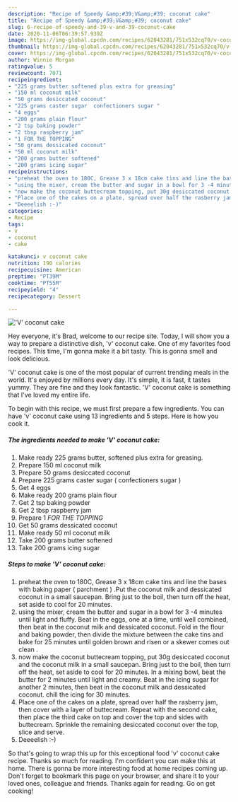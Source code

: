 ```yaml
---
description: "Recipe of Speedy &amp;#39;V&amp;#39; coconut cake"
title: "Recipe of Speedy &amp;#39;V&amp;#39; coconut cake"
slug: 6-recipe-of-speedy-and-39-v-and-39-coconut-cake
date: 2020-11-06T06:39:57.939Z
image: https://img-global.cpcdn.com/recipes/62043281/751x532cq70/v-coconut-cake-recipe-main-photo.jpg
thumbnail: https://img-global.cpcdn.com/recipes/62043281/751x532cq70/v-coconut-cake-recipe-main-photo.jpg
cover: https://img-global.cpcdn.com/recipes/62043281/751x532cq70/v-coconut-cake-recipe-main-photo.jpg
author: Winnie Morgan
ratingvalue: 5
reviewcount: 7071
recipeingredient:
- "225 grams butter softened plus extra for greasing"
- "150 ml coconut milk"
- "50 grams desiccated coconut"
- "225 grams caster sugar  confectioners sugar "
- "4 eggs"
- "200 grams plain flour"
- "2 tsp baking powder"
- "2 tbsp raspberry jam"
- "1 FOR THE TOPPING"
- "50 grams dessicated coconut"
- "50 ml coconut milk"
- "200 grams butter softened"
- "200 grams icing sugar"
recipeinstructions:
- "preheat the oven to 180C, Grease 3 x 18cm cake tins and line the bases with baking paper ( parchment ) .Put the coconut milk and dessicated coconut in a small saucepan. Bring just to the boil, then turn off the heat, set aside to cool for 20 minutes."
- "using the mixer, cream the butter and sugar in a bowl for 3 -4 minutes until light and fluffy. Beat in the eggs, one at a time, until well combined, then beat in the coconut milk and dessicated coconut. Fold in the flour and baking powder, then divide the mixture between the cake tins and bake for 25 minutes until golden brown  and risen or a skewer comes out clean ."
- "now make the coconut buttecream topping, put 30g desiccated coconut and the coconut milk in a small saucepan. Bring just to the boil, then turn off the heat, set aside to cool for 20 minutes. In a mixing bowl, beat the butter for 2 minutes until light and creamy.  Beat in the icing sugar for another 2 minutes, then beat in the coconut milk and dessicated coconut.  chill  the icing for 30 minutes."
- "Place one of the cakes on a plate, spread over half the rasberry jam, then cover with a layer of buttecream. Repeat with the second cake, then place the third cake on top and cover the top and sides with buttecream. Sprinkle the remaining desiccated coconut over the top, slice and serve."
- "Deeeelish :-)"
categories:
- Recipe
tags:
- v
- coconut
- cake

katakunci: v coconut cake 
nutrition: 190 calories
recipecuisine: American
preptime: "PT39M"
cooktime: "PT55M"
recipeyield: "4"
recipecategory: Dessert

---
```



![&#39;V&#39; coconut cake](https://img-global.cpcdn.com/recipes/62043281/751x532cq70/v-coconut-cake-recipe-main-photo.jpg)

Hey everyone, it's Brad, welcome to our recipe site. Today, I will show you a way to prepare a distinctive dish, &#39;v&#39; coconut cake. One of my favorites food recipes. This time, I'm gonna make it a bit tasty. This is gonna smell and look delicious.



&#39;V&#39; coconut cake is one of the most popular of current trending meals in the world. It's enjoyed by millions every day. It's simple, it is fast, it tastes yummy. They are fine and they look fantastic. &#39;V&#39; coconut cake is something that I've loved my entire life.


To begin with this recipe, we must first prepare a few ingredients. You can have &#39;v&#39; coconut cake using 13 ingredients and 5 steps. Here is how you cook it.

<!--inarticleads1-->

##### The ingredients needed to make &#39;V&#39; coconut cake:

1. Make ready 225 grams butter, softened plus extra for greasing.
1. Prepare 150 ml coconut milk
1. Prepare 50 grams desiccated coconut
1. Prepare 225 grams caster sugar ( confectioners sugar )
1. Get 4 eggs
1. Make ready 200 grams plain flour
1. Get 2 tsp baking powder
1. Get 2 tbsp raspberry jam
1. Prepare 1 *FOR THE TOPPING*
1. Get 50 grams dessicated coconut
1. Make ready 50 ml coconut milk
1. Take 200 grams butter softened
1. Take 200 grams icing sugar




<!--inarticleads2-->

##### Steps to make &#39;V&#39; coconut cake:

1. preheat the oven to 180C, Grease 3 x 18cm cake tins and line the bases with baking paper ( parchment ) .Put the coconut milk and dessicated coconut in a small saucepan. Bring just to the boil, then turn off the heat, set aside to cool for 20 minutes.
1. using the mixer, cream the butter and sugar in a bowl for 3 -4 minutes until light and fluffy. Beat in the eggs, one at a time, until well combined, then beat in the coconut milk and dessicated coconut. Fold in the flour and baking powder, then divide the mixture between the cake tins and bake for 25 minutes until golden brown  and risen or a skewer comes out clean .
1. now make the coconut buttecream topping, put 30g desiccated coconut and the coconut milk in a small saucepan. Bring just to the boil, then turn off the heat, set aside to cool for 20 minutes. In a mixing bowl, beat the butter for 2 minutes until light and creamy.  Beat in the icing sugar for another 2 minutes, then beat in the coconut milk and dessicated coconut.  chill  the icing for 30 minutes.
1. Place one of the cakes on a plate, spread over half the rasberry jam, then cover with a layer of buttecream. Repeat with the second cake, then place the third cake on top and cover the top and sides with buttecream. Sprinkle the remaining desiccated coconut over the top, slice and serve.
1. Deeeelish :-)




So that's going to wrap this up for this exceptional food &#39;v&#39; coconut cake recipe. Thanks so much for reading. I'm confident you can make this at home. There is gonna be more interesting food at home recipes coming up. Don't forget to bookmark this page on your browser, and share it to your loved ones, colleague and friends. Thanks again for reading. Go on get cooking!
